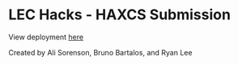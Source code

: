 # LEC Hacks - HAXCS Submission

View deployment [here](https://replit.com/@RyanLee35/inkling?v=1)

Created by Ali Sorenson, Bruno Bartalos, and Ryan Lee
